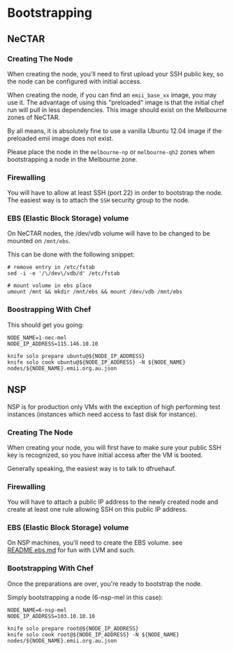 # Bootstrapping

## NeCTAR

### Creating The Node

When creating the node, you'll need to first upload your SSH public key, so the
node can be configured with initial access.

When creating the node, if you can find an `emii_base_xx` image, you may use
it. The advantage of using this "preloaded" image is that the initial chef run
will pull in less dependencies. This image should exist on the Melbourne zones
of NeCTAR.

By all means, it is absolutely fine to use a vanilla Ubuntu 12.04 image if the
preloaded emii image does not exist.

Please place the node in the `melbourne-np` or `melbourne-qh2` zones when
bootstrapping a node in the Melbourne zone.

### Firewalling

You will have to allow at least SSH (port 22) in order to bootstrap the node.
The easiest way is to attach the `SSH` security group to the node.

### EBS (Elastic Block Storage) volume

On NeCTAR nodes, the /dev/vdb volume will have to be changed to be mounted on
`/mnt/ebs`.

This can be done with the following snippet:
```
# remove entry in /etc/fstab
sed -i -e '/\/dev\/vdb/d' /etc/fstab

# mount volume in ebs place
umount /mnt && mkdir /mnt/ebs && mount /dev/vdb /mnt/ebs
```

### Boostrapping With Chef

This should get you going:
```
NODE_NAME=1-nec-mel
NODE_IP_ADDRESS=115.146.10.10

knife solo prepare ubuntu@${NODE_IP_ADDRESS}
knife solo cook ubuntu@${NODE_IP_ADDRESS} -N ${NODE_NAME} nodes/${NODE_NAME}.emii.org.au.json
```

## NSP

NSP is for production only VMs with the exception of high performing test
instances (instances which need access to fast disk for instance).

### Creating The Node

When creating your node, you will first have to make sure your public SSH key is
recognized, so you have initial access after the VM is booted.

Generally speaking, the easiest way is to talk to dfruehauf.

### Firewalling

You will have to attach a public IP address to the newly created node and
create at least one rule allowing SSH on this public IP address.

### EBS (Elastic Block Storage) volume

On NSP machines, you'll need to create the EBS volume. see
[README.ebs.md](README.ebs.md) for fun with LVM and such.

### Bootstrapping With Chef

Once the preparations are over, you're ready to bootstrap the node.

Simply bootstrapping a node (6-nsp-mel in this case):
```
NODE_NAME=6-nsp-mel
NODE_IP_ADDRESS=103.10.10.10

knife solo prepare root@${NODE_IP_ADDRESS}
knife solo cook root@${NODE_IP_ADDRESS} -N ${NODE_NAME} nodes/${NODE_NAME}.emii.org.au.json
```
